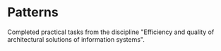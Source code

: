 # Patterns
Completed practical tasks from the discipline "Efficiency and quality of architectural solutions of information systems".
